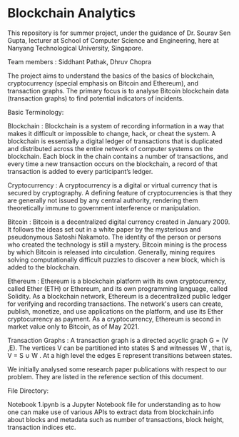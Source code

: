 # Blockchain Analytics

This repository is for summer project, under the guidance of Dr. Sourav Sen Gupta, lecturer at School of Computer Science and Engineering, here at Nanyang Technological University, Singapore.

Team members : Siddhant Pathak, Dhruv Chopra

The project aims to understand the basics of the basics of blockchain, cryptocurrency (special emphasis on Bitcoin and Ethereum), and transaction graphs. The primary focus is to analyse Bitcoin blockchain data (transaction graphs) to find potential indicators of incidents. 

Basic Terminology:

Blockchain : Blockchain is a system of recording information in a way that makes it difficult or impossible to change, hack, or cheat the system. A blockchain is essentially a digital ledger of transactions that is duplicated and distributed across the entire network of computer systems on the blockchain. Each block in the chain contains a number of transactions, and every time a new transaction occurs on the blockchain, a record of that transaction is added to every participant’s ledger. 

Cryptocurrency : A cryptocurrency is a digital or virtual currency that is secured by cryptography. A defining feature of cryptocurrencies is that they are generally not issued by any central authority, rendering them theoretically immune to government interference or manipulation.

Bitcoin : Bitcoin is a decentralized digital currency created in January 2009. It follows the ideas set out in a white paper by the mysterious and pseudonymous Satoshi Nakamoto. The identity of the person or persons who created the technology is still a mystery. Bitcoin mining is the process by which Bitcoin is released into circulation. Generally, mining requires solving computationally difficult puzzles to discover a new block, which is added to the blockchain.

Ethereum : Ethereum is a blockchain platform with its own cryptocurrency, called Ether (ETH) or Ethereum, and its own programming language, called Solidity. As a blockchain network, Ethereum is a decentralized public ledger for verifying and recording transactions. The network's users can create, publish, monetize, and use applications on the platform, and use its Ether cryptocurrency as payment. As a cryptocurrency, Ethereum is second in market value only to Bitcoin, as of May 2021. 

Transaction Graphs : A transaction graph is a directed acyclic graph G = (V ,E). The vertices V can be partitioned into states S and witnesses W , that is, V = S ∪ W . At a high level the edges E represent transitions between states.

We initially analysed some research paper publications with respect to our problem. They are listed in the reference section of this document.

File Directory:

Notebook 1.ipynb is a Jupyter Notebook file for understanding as to how one can make use of various APIs to extract data from blockchain.info about blocks and metadata such as number of transactions, block height, transaction indices etc.
